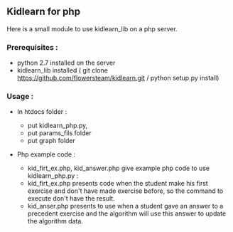 ## Kidlearn for php

Here is a small module to use kidlearn_lib on a php server. 

### Prerequisites : 

 * python 2.7 installed on the server 
 * kidlearn_lib installed ( git clone https://github.com/flowersteam/kidlearn.git / python setup.py install)

### Usage :
 * In htdocs folder : 
   * put kidlearn_php.py, 
   * put params_fils folder
   * put graph folder

 * Php example code : 
   * kid_firt_ex.php, kid_answer.php give example php code to use kidlearn_php.py :
   * kid_firt_ex.php presents code when the student make his first exercise and don't have made exercise before, so the command to execute don't have the result. 
   * kid_anser.php presents to use when a student gave an answer to a precedent exercise and the algorithm will use this answer to update the algorithm data.
